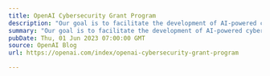 ```yaml
---
title: OpenAI Cybersecurity Grant Program
description: "Our goal is to facilitate the development of AI-powered cybersecurity capabilities for defenders through grants and other support."
summary: "Our goal is to facilitate the development of AI-powered cybersecurity capabilities for defenders through grants and other support."
pubDate: Thu, 01 Jun 2023 07:00:00 GMT
source: OpenAI Blog
url: https://openai.com/index/openai-cybersecurity-grant-program

---
```


